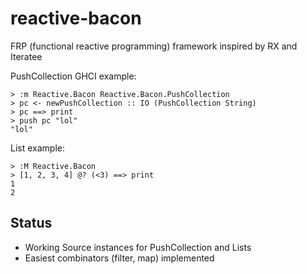 reactive-bacon
==============

FRP (functional reactive programming) framework inspired by RX and Iteratee

PushCollection GHCI example:

~~~ {.haskell}
> :m Reactive.Bacon Reactive.Bacon.PushCollection
> pc <- newPushCollection :: IO (PushCollection String)
> pc ==> print
> push pc "lol"
"lol"
~~~

List example:

~~~ {.haskell}
> :M Reactive.Bacon
> [1, 2, 3, 4] @? (<3) ==> print
1
2
~~~

Status
------

- Working Source instances for PushCollection and Lists
- Easiest combinators (filter, map) implemented
